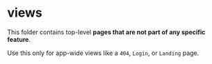 # views

This folder contains top-level **pages that are not part of any specific feature**.

Use this only for app-wide views like a `404`, `Login`, or `Landing` page.
